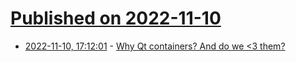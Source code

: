 # [Published on 2022-11-10](index.md)

* [2022-11-10, 17:12:01](https://lobste.rs/s/qinbrd/why_qt_containers_do_we_3_them) - [Why Qt containers? And do we <3 them?](http://ib-krajewski.blogspot.com/2022/11/why-qt-containers-and-do-we-them.html?m=1)
